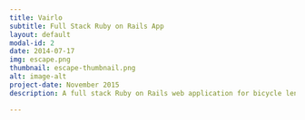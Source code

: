 ```yaml
---
title: Vairlo
subtitle: Full Stack Ruby on Rails App
layout: default
modal-id: 2
date: 2014-07-17
img: escape.png
thumbnail: escape-thumbnail.png
alt: image-alt
project-date: November 2015
description: A full stack Ruby on Rails web application for bicycle lending and renting in London (think AirBnb for bikes!).  App allowed users to find available bikes to rent in locations around London and use a booking system to reserve them. 

---
```

